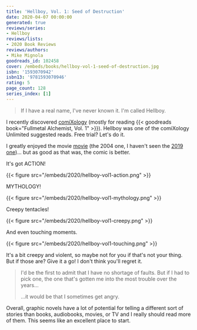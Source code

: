 ```yaml
---
title: 'Hellboy, Vol. 1: Seed of Destruction'
date: 2020-04-07 00:00:00
generated: true
reviews/series:
- Hellboy
reviews/lists:
- 2020 Book Reviews
reviews/authors:
- Mike Mignola
goodreads_id: 102458
cover: /embeds/books/hellboy-vol-1-seed-of-destruction.jpg
isbn: '1593070942'
isbn13: '9781593070946'
rating: 5
page_count: 128
series_index: [1]
---
```

> If I have a real name, I've never known it. I'm called Hellboy.

I recently discovered [comiXology](https://www.comixology.com/) (mostly for reading {{< goodreads book="Fullmetal Alchemist, Vol. 1" >}}). Hellboy was one of the comiXology Unlimited suggested reads. Free trial? Let's do it.  

<!--more-->

I greatly enjoyed the movie [movie](https://www.imdb.com/title/tt0167190/) (the 2004 one, I haven't seen the [2019 one](https://www.imdb.com/title/tt2274648/))... but as good as that was, the comic is better.  

It's got ACTION!  

{{< figure src="/embeds/2020/hellboy-vol1-action.png" >}}

MYTHOLOGY!  

{{< figure src="/embeds/2020/hellboy-vol1-mythology.png" >}}

Creepy tentacles!  

{{< figure src="/embeds/2020/hellboy-vol1-creepy.png" >}}

And even touching moments.  

{{< figure src="/embeds/2020/hellboy-vol1-touching.png" >}}

It's a bit creepy and violent, so maybe not for you if that's not your thing. But if those are? Give it a go! I don't think you'll regret it.  

> I'd be the first to admit that I have no shortage of faults. But if I had to pick one, the one that's gotten me into the most trouble over the years...  
>
> ...it would be that I sometimes get angry.  

Overall, graphic novels have a lot of potential for telling a different sort of stories than books, audiobooks, movies, or TV and I really should read more of them. This seems like an excellent place to start.